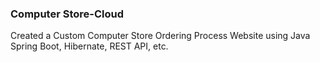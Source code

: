 ### Computer Store-Cloud

Created a Custom Computer Store Ordering Process Website using Java Spring Boot, Hibernate, REST API, etc.